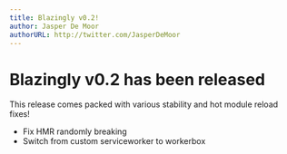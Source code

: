 ```yaml
---
title: Blazingly v0.2!
author: Jasper De Moor
authorURL: http://twitter.com/JasperDeMoor
---
```


# Blazingly v0.2 has been released

This release comes packed with various stability and hot module reload fixes!

- Fix HMR randomly breaking
- Switch from custom serviceworker to workerbox